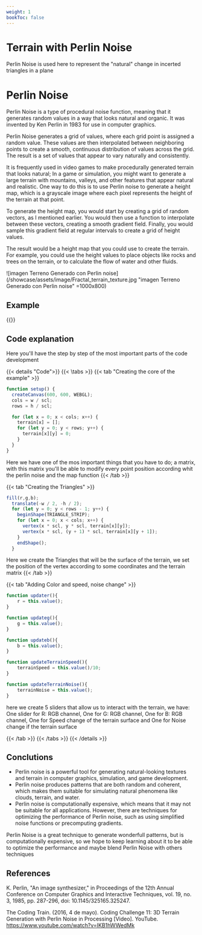 ```yaml
---
weight: 1
bookToc: false
---
```


# Terrain with Perlin Noise

Perlin Noise is used here to represent the "natural" change in incerted triangles in a plane

# Perlin Noise

Perlin Noise is a type of procedural noise function, meaning that it generates random values in a way that looks natural and organic. It was invented by Ken Perlin in 1983 for use in computer graphics.

Perlin Noise generates a grid of values, where each grid point is assigned a random value. These values are then interpolated between neighboring points to create a smooth, continuous distribution of values across the grid. The result is a set of values that appear to vary naturally and consistently.


It is frequently used in video games to make procedurally generated terrain that looks natural; In a game or simulation, you might want to generate a large terrain with mountains, valleys, and other features that appear natural and realistic. One way to do this is to use Perlin noise to generate a height map, which is a grayscale image where each pixel represents the height of the terrain at that point.

To generate the height map, you would start by creating a grid of random vectors, as I mentioned earlier. You would then use a function to interpolate between these vectors, creating a smooth gradient field. Finally, you would sample this gradient field at regular intervals to create a grid of height values.

The result would be a height map that you could use to create the terrain. For example, you could use the height values to place objects like rocks and trees on the terrain, or to calculate the flow of water and other fluids.

![imagen Terreno Generado con Perlin noise](/showcase/assets/image/Fractal_terrain_texture.jpg "imagen Terreno Generado con Perlin noise" =1000x800)

## Example

{{<p5-iframe ver="1.4.2" sketch="/showcase/sketches/terrain_generator.js" width="600" height="600" marginHeight="0" marginWidth="0" frameBorder="0" scrolling="no">}}

## Code explanation

Here you'll have the step by step of the most important parts of the code development 

{{< details "Code">}}
{{< \tabs >}}
{{< tab "Creating the core of the example" >}}
```js
function setup() {
  createCanvas(600, 600, WEBGL);
  cols = w / scl;
  rows = h / scl;

  for (let x = 0; x < cols; x++) {
    terrain[x] = [];
    for (let y = 0; y < rows; y++) {
      terrain[x][y] = 0; 
    }
  }
}
```
Here we have one of the mos important things that you have to do; a matrix, with this matrix you'll be able to modify every point position according whit the perlin noise and the map function
{{< /tab >}}

{{< tab "Creating the Triangles" >}}
```js
fill(r,g,b);
  translate(-w / 2, -h / 2);
  for (let y = 0; y < rows - 1; y++) {
    beginShape(TRIANGLE_STRIP);
    for (let x = 0; x < cols; x++) {
      vertex(x * scl, y * scl, terrain[x][y]);
      vertex(x * scl, (y + 1) * scl, terrain[x][y + 1]);
    }
    endShape();
  }
```

Here we create the Triangles that will be the surface of the terrain, we set the position of the vertex according to some coordinates and the terrain matrix
{{< /tab >}}

{{< tab "Adding Color and speed, noise change" >}}
```js
function updater(){
    r = this.value();
}

function updateg(){
    g = this.value();
}

function updateb(){
    b = this.value();
}

function updateTerrainSpeed(){
    terrainSpeed = this.value()/10;
}

function updateTerrainNoise(){
    terrainNoise = this.value();
}
```

here we create 5 sliders that allow us to interact with the terrain, we have: One slider for R: RGB channel, One for G: RGB channel, One for B: RGB channel, One for Speed change of the terrain surface and One for Noise change if the terrain surface

{{< /tab >}}
{{< /tabs >}}
{{< /details >}}

## Conclutions
- Perlin noise is a powerful tool for generating natural-looking textures and terrain in computer graphics, simulation, and game development.
- Perlin noise produces patterns that are both random and coherent, which makes them suitable for simulating natural phenomena like clouds, terrain, and water.
- Perlin noise is computationally expensive, which means that it may not be suitable for all applications. However, there are techniques for optimizing the performance of Perlin noise, such as using simplified noise functions or precomputing gradients.



Perlin Noise is a great technique to generate wonderfull patterns, but is computationally expensive, so we hope to keep learning about it to be able to optimize the performance and maybe blend Perlin Noise with others techniques  

## References

K. Perlin, "An image synthesizer," in Proceedings of the 12th Annual Conference on Computer Graphics and Interactive Techniques, vol. 19, no. 3, 1985, pp. 287-296, doi: 10.1145/325165.325247.

The Coding Train. (2016, 4 de mayo). Coding Challenge 11: 3D Terrain Generation with Perlin Noise in Processing [Video]. YouTube. https://www.youtube.com/watch?v=IKB1hWWedMk

